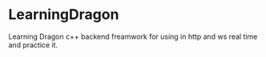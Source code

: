 # LearningDragon
Learning Dragon c++ backend freamwork for using in http and ws real time and practice it. 
